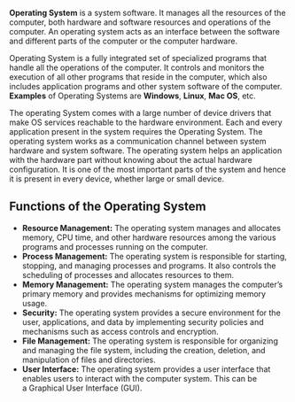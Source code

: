 **Operating System** is a system software. It manages all the resources of the computer, both hardware and software resources and operations of the computer. An operating system acts as an interface between the software and different parts of the computer or the computer hardware.

Operating System is a fully integrated set of specialized programs that handle all the operations of the computer. It controls and monitors the execution of all other programs that reside in the computer, which also includes application programs and other system software of the computer. 
**Examples** of Operating Systems are **Windows**, **Linux**, **Mac OS**, etc.

The operating System comes with a large number of device drivers that make OS services reachable to the hardware environment.
Each and every application present in the system requires the Operating System.
The operating system works as a communication channel between system hardware and system software.
The operating system helps an application with the hardware part without knowing about the actual hardware configuration.
It is one of the most important parts of the system and hence it is present in every device, whether large or small device.

## Functions of the Operating System
- **Resource Management:** The operating system manages and allocates memory, CPU time, and other hardware resources among the various programs and processes running on the computer.
- **Process Management:** The operating system is responsible for starting, stopping, and managing processes and programs. It also controls the scheduling of processes and allocates resources to them.
- **Memory Management:** The operating system manages the computer’s primary memory and provides mechanisms for optimizing memory usage.
- **Security:** The operating system provides a secure environment for the user, applications, and data by implementing security policies and mechanisms such as access controls and encryption.
- **File Management:** The operating system is responsible for organizing and managing the file system, including the creation, deletion, and manipulation of files and directories.
- **User Interface:** The operating system provides a user interface that enables users to interact with the computer system. This can be a Graphical User Interface (GUI).